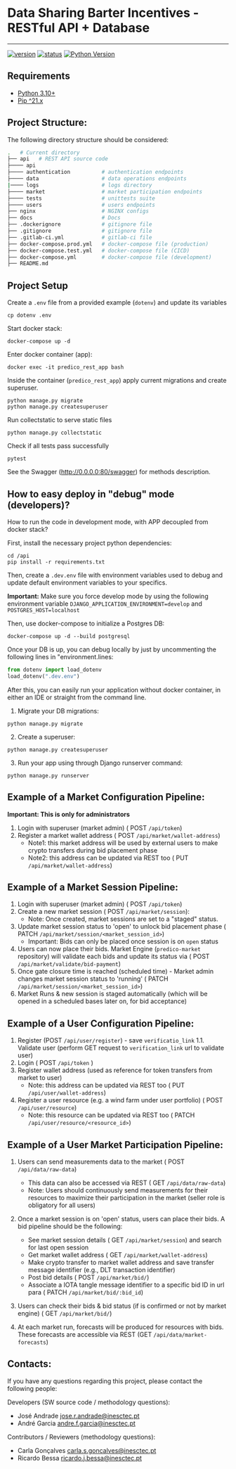 # Data Sharing Barter Incentives - RESTful API + Database

-----------------------------------------------------

[![version](https://img.shields.io/badge/version-0.0.1-blue.svg)]()
[![status](https://img.shields.io/badge/status-development-yellow.svg)]()
[![Python Version](https://img.shields.io/badge/python-3.12-blue.svg)](https://www.python.org/downloads/release/python-360/)

## Requirements

* [Python 3.10+](https://www.python.org/downloads/)
* [Pip ^21.x](https://pypi.org/project/pip/)


## Project Structure:

The following directory structure should be considered:

``` bash
.   # Current directory
├── api   # REST API source code
├──── api
├──── authentication          # authentication endpoints
├──── data                    # data operations endpoints
|──── logs                    # logs directory
├──── market                  # market participation endpoints
├──── tests                   # unittests suite
├──── users                   # users endpoints
├── nginx                     # NGINX configs
├── docs                      # Docs
├── .dockerignore             # gitignore file
├── .gitignore                # gitignore file
├── .gitlab-ci.yml            # gitlab-ci file
├── docker-compose.prod.yml   # docker-compose file (production)
├── docker-compose.test.yml   # docker-compose file (CICD)
├── docker-compose.yml        # docker-compose file (development)
├── README.md
```

## Project Setup

Create a `.env` file from a provided example (`dotenv`) and update its variables
```shell
cp dotenv .env
```

Start docker stack:

```shell
docker-compose up -d
```

Enter docker container (app):

```shell
docker exec -it predico_rest_app bash
```

Inside the container (`predico_rest_app`) apply current migrations and create superuser.

```shell
python manage.py migrate
python manage.py createsuperuser
```

Run collectstatic to serve static files
```shell
python manage.py collectstatic
```


Check if all tests pass successfully

```shell
pytest
```

See the Swagger (http://0.0.0.0:80/swagger) for methods description.


## How to easy deploy in "debug" mode (developers)?

How to run the code in development mode, with APP decoupled from docker stack?

First, install the necessary project python dependencies:


```shell
cd /api
pip install -r requirements.txt
```

Then, create a `.dev.env` file with environment variables used to debug and update default environment variables to your specifics.

**Important:** Make sure you force develop mode by using the following environment variable `DJANGO_APPLICATION_ENVIRONMENT=develop` and `POSTGRES_HOST=localhost`


Then, use docker-compose to initialize a Postgres DB:

```shell
docker-compose up -d --build postgresql
```

Once your DB is up, you can debug locally by just by uncommenting the following lines in "environment.lines: 

```python
from dotenv import load_dotenv
load_dotenv(".dev.env")
```

After this, you can easily run your application without docker container, in either an IDE or straight from the command line.

1. Migrate your DB migrations:

```shell
python manage.py migrate
```

2. Create a superuser:

```shell
python manage.py createsuperuser
```

3. Run your app using through Django runserver command:

```shell
python manage.py runserver
```


## Example of a Market Configuration Pipeline:

**Important: This is only for administrators**
1. Login with superuser (market admin) ( POST `/api/token`)
2. Register a market wallet address ( POST `/api/market/wallet-address`)
   * Note1: this market address will be used by external users to make crypto transfers during bid placement phase
   * Note2: this address can be updated via REST too ( PUT `/api/market/wallet-address`)

## Example of a Market Session Pipeline:
1. Login with superuser (market admin) ( POST `/api/token`)
2. Create a new market session ( POST `/api/market/session`):
   * Note: Once created, market sessions are set to a "staged" status.
3. Update market session status to 'open' to unlock bid placement phase ( PATCH `/api/market/session/<market_session_id>`)
   * Important: Bids can only be placed once session is on `open` status
4. Users can now place their bids. Market Engine (`predico-market` repository) will validate each bids and update its status via ( POST `/api/market/validate/bid-payment`)
5. Once gate closure time is reached (scheduled time) - Market admin changes market session status to 'running' ( PATCH `/api/market/session/<market_session_id>`) 
6. Market Runs & new session is staged automatically (which will be opened in a scheduled bases later on, for bid acceptance)

## Example of a User Configuration Pipeline:
1. Register (POST `/api/user/register`) - save `verificatio_link`
   1.1. Validate user (perform GET request to `verification_link` url to validate user)
2. Login ( POST `/api/token` )
3. Register wallet address (used as reference for token transfers from market to user)
   * Note: this address can be updated via REST too ( PUT `/api/user/wallet-address`)
4. Register a user resource (e.g. a wind farm under user portfolio) ( POST `/api/user/resource`)
   * Note: this resource can be updated via REST too ( PATCH `/api/user/resource/<resource_id>`)

## Example of a User Market Participation Pipeline:
1. Users can send measurements data to the market ( POST `/api/data/raw-data`)
   * This data can also be accessed via REST ( GET `/api/data/raw-data`)
   * Note: Users should continuously send measurements for their resources to maximize their participation in the market (seller role is obligatory for all users)

2. Once a market session is on 'open' status, users can place their bids. A bid pipeline should be the following:
   * See market session details ( GET `/api/market/session`) and search for last open session
   * Get market wallet address ( GET `/api/market/wallet-address`)
   * Make crypto transfer to market wallet address and save transfer message identifier (e.g., DLT transaction identifier)
   * Post bid details ( POST `/api/market/bid/`)
   * Associate a IOTA tangle message identifier to a specific bid ID in url para ( PATCH `/api/market/bid/:bid_id`)

3. Users can check their bids & bid status (if is confirmed or not by market engine) ( GET `/api/market/bid/`)

4. At each market run, forecasts will be produced for resources with bids. These forecasts are accessible via REST (GET `/api/data/market-forecasts`)


## Contacts:

If you have any questions regarding this project, please contact the following people:

Developers (SW source code / methodology questions):
  - José Andrade <jose.r.andrade@inesctec.pt>
  - André Garcia <andre.f.garcia@inesctec.pt>

Contributors / Reviewers (methodology questions):
  - Carla Gonçalves <carla.s.goncalves@inesctec.pt>
  - Ricardo Bessa <ricardo.j.bessa@inesctec.pt>
